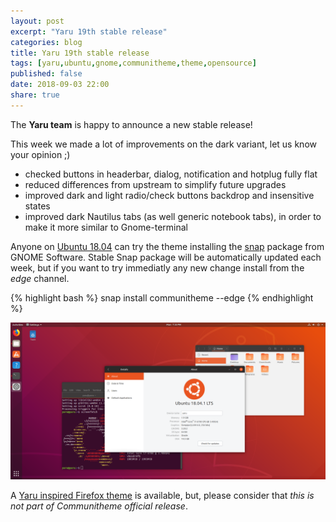 ```yaml
---
layout: post
excerpt: "Yaru 19th stable release"
categories: blog
title: Yaru 19th stable release
tags: [yaru,ubuntu,gnome,communitheme,theme,opensource]
published: false
date: 2018-09-03 22:00
share: true
---
```


The **Yaru team** is happy to announce a new stable release!

This week we made a lot of improvements on the dark variant, let us know your opinion ;)

- checked buttons in headerbar, dialog, notification and hotplug fully flat
- reduced differences from upstream to simplify future upgrades
- improved dark and light radio/check buttons backdrop and insensitive states
- improved dark Nautilus tabs (as well generic notebook tabs), in order to make it more similar to Gnome-terminal

Anyone on [Ubuntu 18.04](https://www.ubuntu.com/download/desktop) can try the theme installing the [snap](https://snapcraft.io/communitheme) package from GNOME Software.
Stable Snap package will be automatically updated each week, but if you want to try immediatly any new change install from the *edge* channel.

{% highlight bash %}
snap install communitheme --edge
{% endhighlight %}

![yaru-release-pic](/images/ubuntu-yaru.png)


A [Yaru inspired Firefox theme](https://color.firefox.com/?theme=XQAAAALtAAAAAAAAAABBKYhm849SCiazH1KEGccwS-xNVAWBveAusLC2VAlvlSjJ6UJSeqAgCYbdwa_-rV70IROd68eEot6ey6DBD6clRBXp1e7Wbm3jkhhZsTB6iGtxUNA9rD_f7WkYu4v4RFB_XR74DFyPAFWYVQkUMNbL2Mo2sQa9jDMc35kqQOoJm4_aT6Dkc9xrEV6O_-5hkDwOlMzIcFLFRtRxRaGEyH-y4Be72Vgc9j_f_vkOgA) is available, but, please consider that *this is not part of Communitheme official release*.
